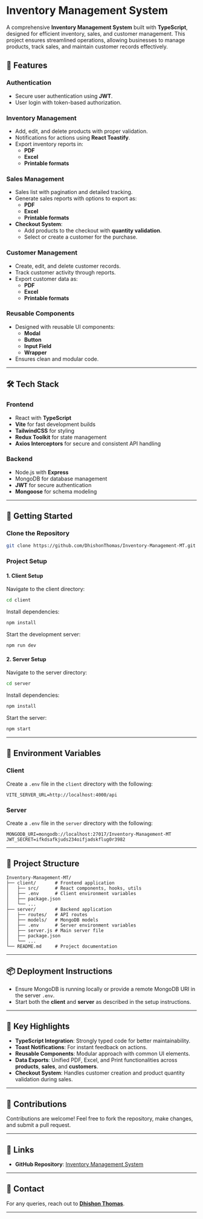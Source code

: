 
# Inventory Management System

A comprehensive **Inventory Management System** built with **TypeScript**, designed for efficient inventory, sales, and customer management. This project ensures streamlined operations, allowing businesses to manage products, track sales, and maintain customer records effectively.

## 🌟 Features

### **Authentication**
- Secure user authentication using **JWT**.
- User login with token-based authorization.

### **Inventory Management**
- Add, edit, and delete products with proper validation.
- Notifications for actions using **React Toastify**.
- Export inventory reports in:
  - **PDF**
  - **Excel**
  - **Printable formats**

### **Sales Management**
- Sales list with pagination and detailed tracking.
- Generate sales reports with options to export as:
  - **PDF**
  - **Excel**
  - **Printable formats**
- **Checkout System**:
  - Add products to the checkout with **quantity validation**.
  - Select or create a customer for the purchase.

### **Customer Management**
- Create, edit, and delete customer records.
- Track customer activity through reports.
- Export customer data as:
  - **PDF**
  - **Excel**
  - **Printable formats**

### **Reusable Components**
- Designed with reusable UI components:
  - **Modal**
  - **Button**
  - **Input Field**
  - **Wrapper**
- Ensures clean and modular code.

---

## 🛠️ Tech Stack

### **Frontend**
- React with **TypeScript**
- **Vite** for fast development builds
- **TailwindCSS** for styling
- **Redux Toolkit** for state management
- **Axios Interceptors** for secure and consistent API handling

### **Backend**
- Node.js with **Express**
- MongoDB for database management
- **JWT** for secure authentication
- **Mongoose** for schema modeling

---

## 🚀 Getting Started

### Clone the Repository
```bash
git clone https://github.com/DhishonThomas/Inventory-Management-MT.git
```

### Project Setup

#### 1. **Client Setup**
Navigate to the client directory:
```bash
cd client
```
Install dependencies:
```bash
npm install
```
Start the development server:
```bash
npm run dev
```

#### 2. **Server Setup**
Navigate to the server directory:
```bash
cd server
```
Install dependencies:
```bash
npm install
```
Start the server:
```bash
npm start
```

---

## 🧩 Environment Variables

### **Client**
Create a `.env` file in the `client` directory with the following:
```env
VITE_SERVER_URL=http://localhost:4000/api
```

### **Server**
Create a `.env` file in the `server` directory with the following:
```env
MONGODB_URI=mongodb://localhost:27017/Inventory-Management-MT
JWT_SECRET=ifkdsafkjuds234oifjadskflug0r3982
```

---

## 📂 Project Structure

```
Inventory-Management-MT/
├── client/       # Frontend application
│   ├── src/      # React components, hooks, utils
│   ├── .env      # Client environment variables
│   ├── package.json
│   └── ...
├── server/       # Backend application
│   ├── routes/   # API routes
│   ├── models/   # MongoDB models
│   ├── .env      # Server environment variables
│   ├── server.js # Main server file
│   ├── package.json
│   └── ...
└── README.md     # Project documentation
```

---

## 📦 Deployment Instructions
- Ensure MongoDB is running locally or provide a remote MongoDB URI in the server `.env`.
- Start both the **client** and **server** as described in the setup instructions.

---

## 🎨 Key Highlights
- **TypeScript Integration**: Strongly typed code for better maintainability.
- **Toast Notifications**: For instant feedback on actions.
- **Reusable Components**: Modular approach with common UI elements.
- **Data Exports**: Unified PDF, Excel, and Print functionalities across **products**, **sales**, and **customers**.
- **Checkout System**: Handles customer creation and product quantity validation during sales.

---

## 🤝 Contributions
Contributions are welcome! Feel free to fork the repository, make changes, and submit a pull request.

---

## 🔗 Links
- **GitHub Repository**: [Inventory Management System](https://github.com/DhishonThomas/Inventory-Management-MT)

---

## 📧 Contact
For any queries, reach out to **[Dhishon Thomas](https://github.com/DhishonThomas)**.

---